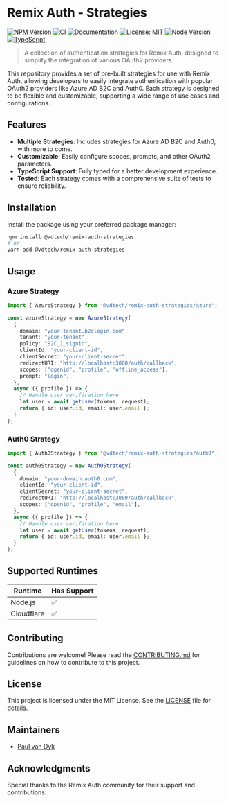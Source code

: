 # Remix Auth - Strategies

[![NPM Version](https://img.shields.io/npm/v/%40vdtech%2Fremix-auth-strategies.svg)](https://www.npmjs.com/package/@vdtech/remix-auth-strategies)
[![CI](https://github.com/vd-tech/remix-auth-strategies/actions/workflows/ci.yml/badge.svg)](https://github.com/vd-tech/remix-auth-strategies/actions/workflows/ci.yml)
[![Documentation](https://img.shields.io/badge/docs-typedoc-blue.svg)](https://vd-tech.github.io/remix-auth-strategies)
[![License: MIT](https://img.shields.io/badge/License-MIT-yellow.svg)](https://opensource.org/licenses/MIT)
[![Node Version](https://img.shields.io/node/v/@vdtech/remix-auth-strategies)](https://nodejs.org)
[![TypeScript](https://img.shields.io/badge/TypeScript-5.5-blue.svg)](https://www.typescriptlang.org/)

> A collection of authentication strategies for Remix Auth, designed to simplify the integration of various OAuth2 providers.

This repository provides a set of pre-built strategies for use with Remix Auth, allowing developers to easily integrate authentication with popular OAuth2 providers like Azure AD B2C and Auth0. Each strategy is designed to be flexible and customizable, supporting a wide range of use cases and configurations.

## Features

- **Multiple Strategies**: Includes strategies for Azure AD B2C and Auth0, with more to come.
- **Customizable**: Easily configure scopes, prompts, and other OAuth2 parameters.
- **TypeScript Support**: Fully typed for a better development experience.
- **Tested**: Each strategy comes with a comprehensive suite of tests to ensure reliability.

## Installation

Install the package using your preferred package manager:

```bash
npm install @vdtech/remix-auth-strategies
# or
yarn add @vdtech/remix-auth-strategies
```

## Usage

### Azure Strategy

```typescript
import { AzureStrategy } from "@vdtech/remix-auth-strategies/azure";

const azureStrategy = new AzureStrategy(
  {
    domain: "your-tenant.b2clogin.com",
    tenant: "your-tenant",
    policy: "B2C_1_signin",
    clientId: "your-client-id",
    clientSecret: "your-client-secret",
    redirectURI: "http://localhost:3000/auth/callback",
    scopes: ["openid", "profile", "offline_access"],
    prompt: "login",
  },
  async ({ profile }) => {
    // Handle user verification here
    let user = await getUser(tokens, request);
    return { id: user.id, email: user.email };
  }
);
```

### Auth0 Strategy

```typescript
import { Auth0Strategy } from "@vdtech/remix-auth-strategies/auth0";

const auth0Strategy = new Auth0Strategy(
  {
    domain: "your-domain.auth0.com",
    clientId: "your-client-id",
    clientSecret: "your-client-secret",
    redirectURI: "http://localhost:3000/auth/callback",
    scopes: ["openid", "profile", "email"],
  },
  async ({ profile }) => {
    // Handle user verification here
    let user = await getUser(tokens, request);
    return { id: user.id, email: user.email };
  }
);
```

## Supported Runtimes

| Runtime    | Has Support |
| ---------- | ----------- |
| Node.js    | ✅          |
| Cloudflare | ✅          |

## Contributing

Contributions are welcome! Please read the [CONTRIBUTING.md](CONTRIBUTING.md) for guidelines on how to contribute to this project.

## License

This project is licensed under the MIT License. See the [LICENSE](LICENSE) file for details.

## Maintainers

- [Paul van Dyk](https://github.com/paul-vd)

## Acknowledgments

Special thanks to the Remix Auth community for their support and contributions.
